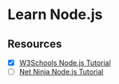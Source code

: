 # Learn Node.js

## Resources

-   [x] [W3Schools Node.js Tutorial](https://www.w3schools.com/nodejs/)
-   [ ] [Net Ninja Node.js Tutorial](https://www.youtube.com/watch?v=zb3Qk8SG5Ms&list=PL4cUxeGkcC9jsz4LDYc6kv3ymONOKxwBU&index=1&t=0s)
